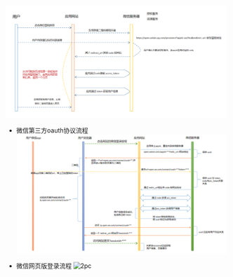![2pc](https://github.com/caesar-empereur/read-book/blob/master/photo/tcp/oauth2.0.png)

- 微信第三方oauth协议流程
![2pc](https://github.com/caesar-empereur/read-book/blob/master/photo/tcp/微信第三方oauth2.0.png)

- 微信网页版登录流程
![2pc](https://github.com/caesar-empereur/read-book/blob/master/photo/tcp/微信网页oauth2.0.png)
